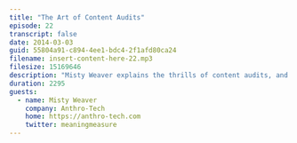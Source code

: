 ```yaml
---
title: "The Art of Content Audits"
episode: 22
transcript: false
date: 2014-03-03
guid: 55804a91-c894-4ee1-bdc4-2f1afd80ca24
filename: insert-content-here-22.mp3
filesize: 15169646
description: "Misty Weaver explains the thrills of content audits, and creative ways to stay on top of a growing site."
duration: 2295
guests: 
  - name: Misty Weaver
    company: Anthro-Tech
    home: https://anthro-tech.com
    twitter: meaningmeasure
---
```

